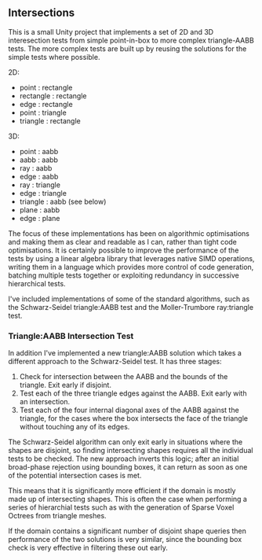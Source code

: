 ## Intersections

This is a small Unity project that implements a set of 2D and 3D interesection tests from simple point-in-box to more complex triangle-AABB tests.  The more complex tests are built up by reusing the solutions for the simple tests where possible.

2D:

- point : rectangle
- rectangle : rectangle
- edge : rectangle
- point : triangle
- triangle : rectangle

3D:

- point : aabb
- aabb : aabb
- ray : aabb
- edge : aabb
- ray : triangle
- edge : triangle
- triangle : aabb (see below)
- plane : aabb
- edge : plane

The focus of these implementations has been on algorithmic optimisations and making them as clear and readable as I can, rather than tight code optimisations.  It is certainly possible to improve the performance of the tests by using a linear algebra library that leverages native SIMD operations, writing them in a language which provides more control of code generation, batching multiple tests together or exploiting redundancy in successive hierarchical tests.

I've included implementations of some of the standard algorithms, such as the Schwarz-Seidel triangle:AABB test and the Moller-Trumbore ray:triangle test.

### Triangle:AABB Intersection Test

In addition I've implemented a new triangle:AABB solution which takes a different approach to the Schwarz-Seidel test.  It has three stages:

1. Check for intersection between the AABB and the bounds of the triangle.  Exit early if disjoint.
2. Test each of the three triangle edges against the AABB.  Exit early with an intersection.
3. Test each of the four internal diagonal axes of the AABB against the triangle, for the cases where the box intersects the face of the triangle without touching any of its edges.

The Schwarz-Seidel algorithm can only exit early in situations where the shapes are disjoint, so finding intersecting shapes requires all the individual tests to be checked.  The new approach inverts this logic; after an initial broad-phase rejection using bounding boxes, it can return as soon as one of the potential intersection cases is met.

This means that it is significantly more efficient if the domain is mostly made up of intersecting shapes.  This is often the case when performing a series of hierarchial tests such as with the generation of Sparse Voxel Octrees from triangle meshes.

If the domain contains a significant number of disjoint shape queries then performance of the two solutions is very similar, since the bounding box check is very effective in filtering these out early.
